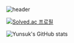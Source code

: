 <!--
**yunsuk990/yunsuk990** is a ✨ _special_ ✨ repository because its `README.md` (this file) appears on your GitHub profile.

Here are some ideas to get you started:

- 🔭 I’m currently working on ...
- 🌱 I’m currently learning ...
- 👯 I’m looking to collaborate on ...
- 🤔 I’m looking for help with ...
- 💬 Ask me about ...
- 📫 How to reach me: ...
- 😄 Pronouns: ...
- ⚡ Fun fact: ...
-->
![header](https://capsule-render.vercel.app/api?type=waving&color=7E77AD&height=300&section=header&text=Yunsuk&fontSize=70)

[![Solved.ac
프로필](http://mazassumnida.wtf/api/mini/generate_badge?boj=https://solved.ac/profile/yunsuk990)](https://solved.ac/profile/yunsuk990)

![Yunsuk's GitHub stats](https://github-readme-stats.vercel.app/api?username=yunsuk990&show_icons=true&theme=radical)
